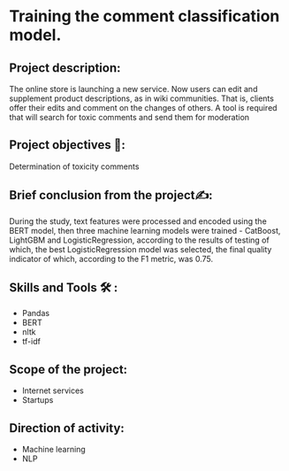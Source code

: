 # Training the comment classification model.
## Project description:
The online store is launching a new service. Now users can edit and supplement product descriptions, as in wiki communities. That is, clients offer their edits and comment on the changes of others. A tool is required that will search for toxic comments and send them for moderation
## Project objectives 🎯:
Determination of toxicity comments
## Brief conclusion from the project✍️:
During the study, text features were processed and encoded using the BERT model, then three machine learning models were trained - CatBoost, LightGBM and LogisticRegression, according to the results of testing of which, the best LogisticRegression model was selected, the final quality indicator of which, according to the F1 metric, was 0.75.
## Skills and Tools 🛠️ :
- Pandas
- BERT
- nltk
- tf-idf
## Scope of the project:
- Internet services
- Startups
## Direction of activity:
- Machine learning
- NLP
